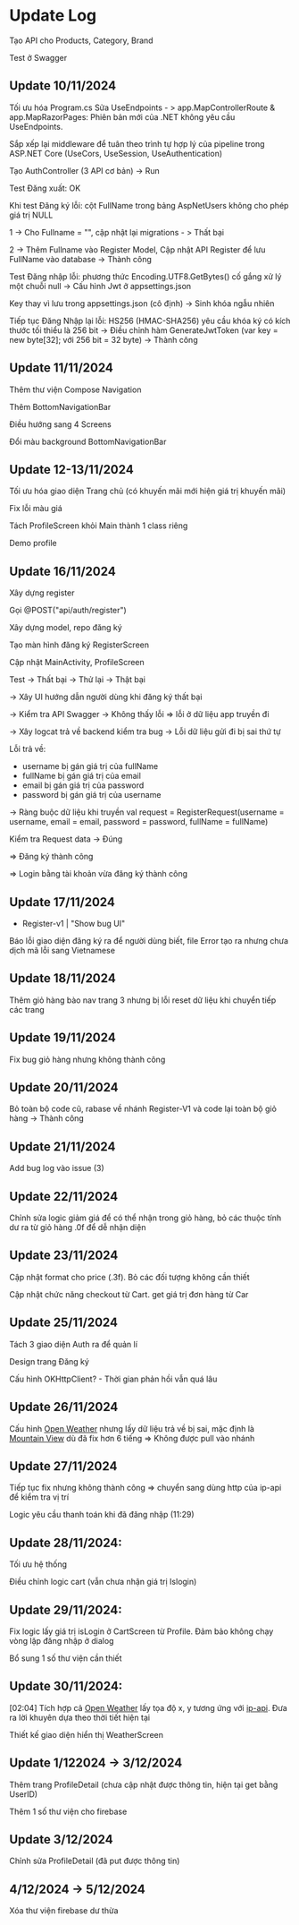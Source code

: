 # Update Log

Tạo API cho Products, Category, Brand

Test ở Swagger

## Update 10/11/2024

Tối ưu hóa Program.cs
Sửa UseEndpoints - > app.MapControllerRoute & app.MapRazorPages: Phiên bản mới của .NET không yêu cầu UseEndpoints.

Sắp xếp lại middleware để tuân theo trình tự hợp lý của pipeline trong ASP.NET Core (UseCors, UseSession, UseAuthentication)

Tạo AuthController (3 API cơ bản) -> Run

Test Đăng xuất: OK

Khi test Đăng ký lỗi: cột FullName trong bảng AspNetUsers không cho phép giá trị NULL

1 -> Cho Fullname = "", cập nhật lại migrations - > Thất bại

2 -> Thêm Fullname vào Register Model, Cập nhật API Register để lưu FullName vào database -> Thành công

Test Đăng nhập lỗi: phương thức Encoding.UTF8.GetBytes() cố gắng xử lý một chuỗi null
-> Cấu hình Jwt ở appsettings.json

Key thay vì lưu trong appsettings.json (cô định) -> Sinh khóa ngẫu nhiên

Tiếp tục Đăng Nhập lại lỗi: HS256 (HMAC-SHA256) yêu cầu khóa ký có kích thước tối thiểu là 256 bit
-> Điều chỉnh hàm GenerateJwtToken (var key = new byte[32]; với 256 bit = 32 byte) -> Thành công

## Update 11/11/2024

Thêm thư viện Compose Navigation

Thêm BottomNavigationBar

Điều hướng sang 4 Screens

Đổi màu background BottomNavigationBar

## Update 12-13/11/2024

Tối ưu hóa giao diện Trang chủ (có khuyến mãi mới hiện giá trị khuyến mãi)

Fix lỗi màu giá

Tách ProfileScreen khỏi Main thành 1 class riêng

Demo profile

## Update 16/11/2024

Xây dựng register

Gọi @POST("api/auth/register")

Xây dựng model, repo đăng ký

Tạo màn hình đăng ký RegisterScreen

Cập nhật MainActivity, ProfileScreen

Test -> Thất bại -> Thử lại -> Thật bại

-> Xây UI hướng dẫn người dùng khi đăng ký thất bại

-> Kiểm tra API Swagger -> Không thấy lỗi => lỗi ở dữ liệu app truyền đi

-> Xây logcat trả về backend kiểm tra bug -> Lỗi dữ liệu gửi đi bị sai thứ tự

Lỗi trả về:
- username bị gán giá trị của fullName
- fullName bị gán giá trị của email
- email bị gán giá trị của password
- password bị gán giá trị của username

-> Ràng buộc dữ liệu khi truyền
val request = RegisterRequest(username = username, email = email, password = password, fullName = fullName)

Kiểm tra Request data -> Đúng

=> Đăng ký thành công

=> Login bằng tài khoản vừa đăng ký thành công

## Update 17/11/2024
- Register-v1 | "Show bug UI"

Báo lỗi giao diện đăng ký ra để người dùng biết, file Error tạo ra nhưng chưa dịch mã lỗi sang Vietnamese

## Update 18/11/2024

Thêm giỏ hàng bào nav trang 3 nhưng bị lỗi reset dữ liệu khi chuyển tiếp các trang

## Update 19/11/2024

Fix bug giỏ hàng nhưng không thành công

## Update 20/11/2024

Bỏ toàn bộ code cũ, rabase về nhánh Register-V1 và code lại toàn bộ giỏ hàng -> Thành công

## Update 21/11/2024

Add bug log vào issue (3)

## Update 22/11/2024

Chỉnh sửa logic giảm giá để có thể nhận trong giỏ hàng, bỏ các thuộc tính dư ra từ giỏ hàng .0f để dễ nhận diện

## Update 23/11/2024

Cập nhật format cho price (.3f). Bỏ các đối tượng không cần thiết 

Cập nhật chức năng checkout từ Cart. get giá trị đơn hàng từ Car

## Update 25/11/2024

Tách 3 giao diện Auth ra để quản lí

Design trang Đăng ký

Cấu hình OKHttpClient? - Thời gian phản hồi vẫn quá lâu

## Update 26/11/2024

Cấu hình [Open Weather](https://openweathermap.org/) nhưng lấy dữ liệu trả về bị sai, mặc định là [Mountain View](https://api.openweathermap.org/data/2.5/weather?lat=37.4219983&lon=-122.084&appid=0960e4a5c0a7f890a664fbd6a4e4ed70&units=metric) dù đã fix hơn 6 tiếng
=> Không được pull vào nhánh

## Update 27/11/2024

Tiếp tục fix nhưng không thành công => chuyển sang dùng http của ip-api để kiểm tra vị trí

Logic yêu cầu thanh toán khi đã đăng nhập (11:29)

## Update 28/11/2024:

Tối ưu hệ thống

Điều chỉnh logic cart (vẫn chưa nhận giá trị Islogin)

## Update 29/11/2024:

Fix logic lấy giá trị isLogin ở CartScreen từ Profile. Đảm bảo không chạy vòng lặp đăng nhập ở dialog

Bổ sung 1 số thư viện cần thiết

## Update 30/11/2024:

[02:04] Tích hợp cả [Open Weather](https://openweathermap.org/) lấy tọa độ x, y tương ứng với [ip-api](http://ip-api.com/json/). Đưa ra lời khuyên dựa theo thời tiết hiện tại

Thiết kế giao diện hiển thị WeatherScreen

## Update 1/122024 -> 3/12/2024

Thêm trang ProfileDetail (chưa cập nhật được thông tin, hiện tại get bằng  UserID)

Thêm 1 số thư viện cho firebase

## Update 3/12/2024

Chỉnh sửa ProfileDetail (đã put được thông tin)

## 4/12/2024 -> 5/12/2024

Xóa thư viện firebase dư thừa 
